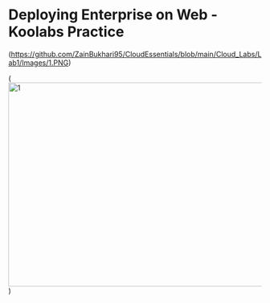 # Deploying Enterprise on Web - Koolabs Practice

(https://github.com/ZainBukhari95/CloudEssentials/blob/main/Cloud_Labs/Lab1/Images/1.PNG)


(<img width="801" height="406" alt="1" src="https://github.com/user-attachments/assets/18000f63-949a-4b47-9058-8b89e873545d" />)
